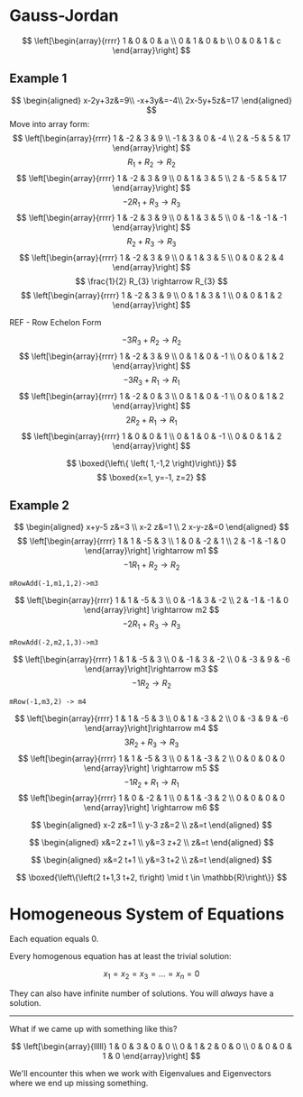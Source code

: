 # Gauss-Jordan

$$
\left[\begin{array}{rrrr}
1 & 0 & 0 & a \\
0 & 1 & 0 & b \\
0 & 0 & 1 & c
\end{array}\right]
$$

## Example 1

$$
\begin{aligned}
    x-2y+3z&=9\\
    -x+3y&=-4\\
    2x-5y+5z&=17
\end{aligned}
$$ Move into array form: $$
\left[\begin{array}{rrrr}
1 & -2 & 3 & 9 \\
-1 & 3 & 0 & -4 \\
2 & -5 & 5 & 17
\end{array}\right]
$$ $$
R_{1}+R_{2} \rightarrow R_{2}
$$ $$
\left[\begin{array}{rrrr}
1 & -2 & 3 & 9 \\
0 & 1 & 3 & 5 \\
2 & -5 & 5 & 17
\end{array}\right]
$$ $$
-2 R_{1}+R_{3} \rightarrow R_{3}
$$ $$
\left[\begin{array}{rrrr}
1 & -2 & 3 & 9 \\
0 & 1 & 3 & 5 \\
0 & -1 & -1 & -1
\end{array}\right]
$$ $$
R_{2}+R_{3} \rightarrow R_{3}
$$ $$
\left[\begin{array}{rrrr}
1 & -2 & 3 & 9 \\
0 & 1 & 3 & 5 \\
0 & 0 & 2 & 4
\end{array}\right]
$$ $$
\frac{1}{2} R_{3} \rightarrow R_{3}
$$ $$
\left[\begin{array}{rrrr}
1 & -2 & 3 & 9 \\
0 & 1 & 3 & 1 \\
0 & 0 & 1 & 2
\end{array}\right]
$$

REF - Row Echelon Form

$$
-3 R_{3}+R_{2} \rightarrow R_{2}
$$ $$
\left[\begin{array}{rrrr}
1 & -2 & 3 & 9 \\
0 & 1 & 0 & -1 \\
0 & 0 & 1 & 2
\end{array}\right]
$$ $$
-3 R_{3}+R_{1} \rightarrow R_{1}
$$ $$
\left[\begin{array}{rrrr}
1 & -2 & 0 & 3 \\
0 & 1 & 0 & -1 \\
0 & 0 & 1 & 2
\end{array}\right]
$$ $$
2 R_{2}+R_{1} \rightarrow R_{1}
$$ $$
\left[\begin{array}{rrrr}
1 & 0 & 0 & 1 \\
0 & 1 & 0 & -1 \\
0 & 0 & 1 & 2
\end{array}\right]
$$

$$
\boxed{\left\{ \left( 1,-1,2 \right)\right\}}
$$ $$
\boxed{x=1, y=-1, z=2}
$$

## Example 2

$$
\begin{aligned}
x+y-5 z&=3 \\
x-2 z&=1 \\
2 x-y-z&=0
\end{aligned}
$$ $$
\left[\begin{array}{rrrr}
1 & 1 & -5 & 3 \\
1 & 0 & -2 & 1 \\
2 & -1 & -1 & 0
\end{array}\right] \rightarrow m1
$$ $$
-1 R_{1}+R_{2} \rightarrow R_{2}
$$

    mRowAdd(-1,m1,1,2)->m3

$$
\left[\begin{array}{rrrr}
1 & 1 & -5 & 3 \\
0 & -1 & 3 & -2 \\
2 & -1 & -1 & 0
\end{array}\right] \rightarrow m2
$$ $$
-2 R_{1}+R_{3}\rightarrow R_{3}
$$

    mRowAdd(-2,m2,1,3)->m3

$$
\left[\begin{array}{rrrr}
1 & 1 & -5 & 3 \\
0 & -1 & 3 & -2 \\
0 & -3 & 9 & -6
\end{array}\right]\rightarrow m3
$$ $$
-1 R_{2} \rightarrow R_{2}
$$

    mRow(-1,m3,2) -> m4

$$
\left[\begin{array}{rrrr}
1 & 1 & -5 & 3 \\
0 & 1 & -3 & 2 \\
0 & -3 & 9 & -6
\end{array}\right]\rightarrow m4
$$ $$
3 R_{2}+R_{3} \rightarrow R_{3}
$$ $$
\left[\begin{array}{rrrr}
1 & 1 & -5 & 3 \\
0 & 1 & -3 & 2 \\
0 & 0 & 0 & 0
\end{array}\right] \rightarrow m5
$$ $$
-1 R_{2}+R_{1} \rightarrow R_{1}
$$ $$
\left[\begin{array}{rrrr}
1 & 0 & -2 & 1 \\
0 & 1 & -3 & 2 \\
0 & 0 & 0 & 0
\end{array}\right] \rightarrow m6
$$

$$
\begin{aligned}
x-2 z&=1 \\
y-3 z&=2 \\
z&=t
\end{aligned}
$$

$$
\begin{aligned}
x&=2 z+1 \\
y&=3 z+2 \\
z&=t
\end{aligned}
$$

$$
\begin{aligned}
x&=2 t+1 \\
y&=3 t+2 \\
z&=t
\end{aligned}
$$

$$
\boxed{\left\{\left(2 t+1,3 t+2, t\right) \mid t \in \mathbb{R}\right\}}
$$

# Homogeneous System of Equations

Each equation equals 0.

Every homogenous equation has at least the trivial solution:

$$
x_1=x_2=x_3=...=x_n=0
$$

They can also have infinite number of solutions. You will *always* have
a solution.

------------------------------------------------------------------------

What if we came up with something like this?

$$
\left[\begin{array}{lllll}
1 & 0 & 3 & 0 & 0 \\
0 & 1 & 2 & 0 & 0 \\
0 & 0 & 0 & 1 & 0
\end{array}\right]
$$

We'll encounter this when we work with Eigenvalues and Eigenvectors
where we end up missing something.

